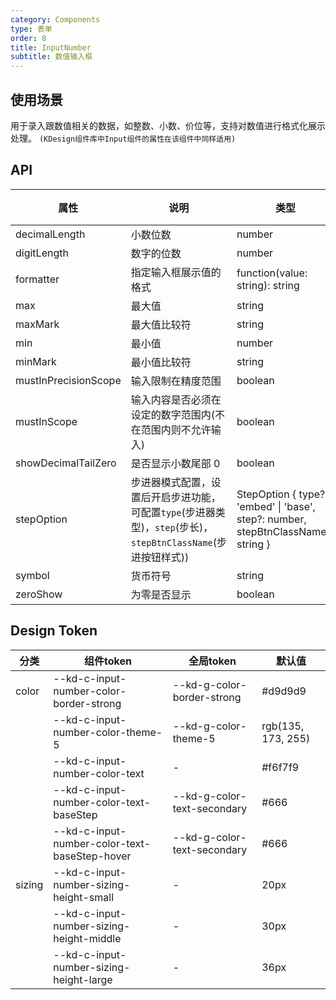 ```yaml
---
category: Components
type: 表单
order: 8
title: InputNumber
subtitle: 数值输入框
---
```


## 使用场景

用于录入跟数值相关的数据，如整数、小数、价位等，支持对数值进行格式化展示处理。 `(KDesign组件库中Input组件的属性在该组件中同样适用)`

## API

| 属性 | 说明 | 类型 | 默认值 | 可选值 | 版本 |
| --- | --- | --- | --- | --- | --- |
| decimalLength | 小数位数 | number | `-` | `-` | 1.0.0 |
| digitLength | 数字的位数 | number | `-` | `-` | 1.0.0 |
| formatter | 指定输入框展示值的格式 | function(value: string): string | `-` | `-` | 1.0.0 |
| max | 最大值 | string | `-` | `-` | 1.0.0 |
| maxMark | 最大值比较符 | string | `]` | `)` \| `]` | 1.0.0 |
| min | 最小值 | number | `-` | `-` | 1.0.0 |
| minMark | 最小值比较符 | string | `(` | `(` \| `[` | 1.0.0 |
| mustInPrecisionScope | 输入限制在精度范围 | boolean | `true` | `true`\|`false` | 1.0.0 |
| mustInScope | 输入内容是否必须在设定的数字范围内(不在范围内则不允许输入) | boolean | `false` | `true`\|`false` | 1.0.0 |
| showDecimalTailZero | 是否显示小数尾部 0 | boolean | `false` | `true`\|`false` | 1.0.0 |
| stepOption | 步进器模式配置，设置后开启步进功能，可配置`type`(步进器类型)，`step`(步长)，`stepBtnClassName`(步进按钮样式)) | StepOption { type?: 'embed' \| 'base', step?: number, stepBtnClassName?: string } | `-` | `-` | 1.0.0 |
| symbol | 货币符号 | string | `-` | `-` | 1.0.0 |
| zeroShow | 为零是否显示 | boolean | `false` | `true` `false` | 1.0.0 |

## Design Token

| 分类 | 组件token | 全局token | 默认值 |
| --- | --- | --- | --- |
| color | --kd-c-input-number-color-border-strong | --kd-g-color-border-strong | #d9d9d9 |
|  | --kd-c-input-number-color-theme-5 | --kd-g-color-theme-5 | rgb(135, 173, 255) |
|  | --kd-c-input-number-color-text | - | #f6f7f9 |
|  | --kd-c-input-number-color-text-baseStep | --kd-g-color-text-secondary | #666 |
|  | --kd-c-input-number-color-text-baseStep-hover | --kd-g-color-text-secondary | #666 |
| sizing | --kd-c-input-number-sizing-height-small | - | 20px |
|  | --kd-c-input-number-sizing-height-middle | - | 30px |
|  | --kd-c-input-number-sizing-height-large | - | 36px |
